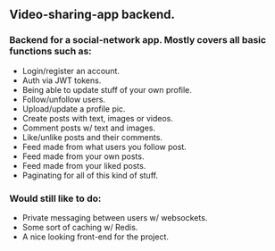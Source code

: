 ## Video-sharing-app backend.

### Backend for a social-network app. Mostly covers all basic functions such as:

- Login/register an account.
- Auth via JWT tokens.
- Being able to update stuff of your own profile.
- Follow/unfollow users.
- Upload/update a profile pic.
- Create posts with text, images or videos.
- Comment posts w/ text and images.
- Like/unlike posts and their comments.
- Feed made from what users you follow post.
- Feed made from your own posts.
- Feed made from your liked posts.
- Paginating for all of this kind of stuff.

### Would still like to do:

- Private messaging between users w/ websockets.
- Some sort of caching w/ Redis.
- A nice looking front-end for the project.
